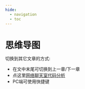 ```yaml
---
hide:
  - navigation
  - toc
---
```


# 思维导图

切换到其它文章的方式:

* 在文中末尾可切换到上一章/下一章
* 点这里[网络聊天室代码分析](./WebChatCode.md)
* PC端可使用快捷键

<!DOCTYPE html>
<html>
<head>
<meta charset="UTF-8">
<meta name="viewport" content="width=device-width, initial-scale=1.0">
<meta http-equiv="X-UA-Compatible" content="ie=edge">
<title>Markmap</title>
<style>
* {
  margin: 0;
  padding: 0;
}
#mindmap {
  display: block;
  width: 100vw;
  height: 100vh;
}
</style>
<link rel="stylesheet" href="https://cdn.jsdelivr.net/npm/highlight.js@11.8.0/styles/default.css"><link rel="stylesheet" href="https://cdn.jsdelivr.net/npm/markmap-toolbar@0.15.0/dist/style.css">
</head>
<body>
<svg id="mindmap"></svg>
<script src="https://cdn.jsdelivr.net/npm/d3@7.8.5/dist/d3.min.js"></script><script src="https://cdn.jsdelivr.net/npm/markmap-view@0.15.0/dist/browser/index.js"></script><script src="https://cdn.jsdelivr.net/npm/markmap-toolbar@0.15.0/dist/index.js"></script><script>(r => {
                setTimeout(r);
              })(() => {
  const {
    markmap,
    mm
  } = window;
  const {
    el
  } = markmap.Toolbar.create(mm);
  el.setAttribute('style', 'position:absolute;bottom:20px;right:20px');
  document.body.append(el);
})</script><script>((getMarkmap, getOptions, root, jsonOptions) => {
          const markmap = getMarkmap();
          window.mm = markmap.Markmap.create('svg#mindmap', (getOptions || markmap.deriveOptions)(jsonOptions), root);
        })(() => window.markmap,null,{"type":"heading","depth":0,"payload":{"lines":[0,1]},"content":"网络聊天室","children":[{"type":"heading","depth":1,"payload":{"lines":[2,3]},"content":"客户端","children":[{"type":"heading","depth":2,"payload":{"lines":[4,5]},"content":"注册","children":[{"type":"list_item","depth":3,"payload":{"lines":[6,7],"index":1},"content":"1. 客户端写姓名，年龄，密码，同时默认将<code>Cli_info.type = 1</code> 发送给服务器","children":[]},{"type":"list_item","depth":3,"payload":{"lines":[7,8],"index":2},"content":"2. 等待服务器返回 唯一ID","children":[]}]},{"type":"heading","depth":2,"payload":{"lines":[9,10]},"content":"登录","children":[{"type":"list_item","depth":3,"payload":{"lines":[11,12],"index":1},"content":"1. 客户端填写ID(ID是唯一辨别身份的证明)，密码，同时默认将<code>Cli_info.type = 2</code> 发送给服务器","children":[]},{"type":"list_item","depth":3,"payload":{"lines":[12,13],"index":2},"content":"2. ID/Password验证正确，且之前的在线状态为下线后","children":[{"type":"list_item","depth":4,"payload":{"lines":[13,14]},"content":"创建一个一直回收消息的线程，确保私聊消息只要在登录之后才可以回收","children":[]},{"type":"list_item","depth":4,"payload":{"lines":[14,15]},"content":"检测在下线期间是否有人发送消息给我","children":[]}]},{"type":"list_item","depth":3,"payload":{"lines":[15,16],"index":3},"content":"3. 成功登录则进入下方功能菜单","children":[{"type":"list_item","depth":4,"payload":{"lines":[16,17]},"content":"私聊","children":[{"type":"list_item","depth":5,"payload":{"lines":[17,18]},"content":"主动选择私聊对象，同时默认将<code>Cli_info.type = 7</code> 发送给服务器","children":[{"type":"list_item","depth":6,"payload":{"lines":[18,19],"index":1},"content":"1. 将私聊对象的S_ID发给服务器","children":[]},{"type":"list_item","depth":6,"payload":{"lines":[19,20],"index":2},"content":"2. 直接进入私聊的模式中，并一直绑定对方的ID","children":[]}]},{"type":"list_item","depth":5,"payload":{"lines":[20,21]},"content":"被动接收私聊","children":[{"type":"list_item","depth":6,"payload":{"lines":[21,22],"index":1},"content":"1. 服务器发送特定的标志位，谁给我发送的消息的S_ID(通过套接字)","children":[]},{"type":"list_item","depth":6,"payload":{"lines":[22,23],"index":2},"content":"2. 这个线程在登陆成功后一直在接收消息，直到有特定标志位(S_ID != 0)出现","children":[]},{"type":"list_item","depth":6,"payload":{"lines":[23,24],"index":3},"content":"3. 出现一次 就接收他的消息","children":[]}]},{"type":"list_item","depth":5,"payload":{"lines":[24,25]},"content":"输入 <code>history</code> ,查询与他人的历史记录","children":[{"type":"list_item","depth":6,"payload":{"lines":[25,26],"index":1},"content":"1. 查询 本人ID+私聊对象S_ID的 .txt文件","children":[]},{"type":"list_item","depth":6,"payload":{"lines":[26,27],"index":2},"content":"2. 查询 私聊对象S_ID+本人ID的 .txt文件","children":[]},{"type":"list_item","depth":6,"payload":{"lines":[27,28],"index":3},"content":"3. 都没有，打印出 还没有和S_ID的任意聊天 然后 <code>continue;</code>","children":[]}]},{"type":"list_item","depth":5,"payload":{"lines":[28,29]},"content":"输入 <code>quit</code> ，退出私聊模式","children":[]},{"type":"list_item","depth":5,"payload":{"lines":[29,30]},"content":"私聊对方不在线","children":[{"type":"list_item","depth":6,"payload":{"lines":[30,31],"index":1},"content":"1. 服务器生成一个<code>S_ID.txt</code> 的文件，将发送消息的 <code>ID</code> 保存进去","children":[]},{"type":"list_item","depth":6,"payload":{"lines":[31,32],"index":2},"content":"2. 依旧将私聊的内容保存到历史记录里面","children":[]},{"type":"list_item","depth":6,"payload":{"lines":[32,33],"index":3},"content":"3. 当私聊对方上线时，检索 <code>S_ID.txt</code> 文件是否存在","children":[{"type":"list_item","depth":7,"payload":{"lines":[33,34]},"content":"存在：打印里面内容","children":[]},{"type":"list_item","depth":7,"payload":{"lines":[34,35]},"content":"不存在：没人在我离线时聊天","children":[]}]}]}]},{"type":"list_item","depth":4,"payload":{"lines":[35,36]},"content":"群聊","children":[{"type":"list_item","depth":5,"payload":{"lines":[36,37]},"content":"客户端，同时默认将<code>Cli_info.type = 4</code> 发送给服务器 --&gt; 状态：群聊在线","children":[{"type":"list_item","depth":6,"payload":{"lines":[37,38]},"content":"除主进程外，拥有两个子线程","children":[]},{"type":"list_item","depth":6,"payload":{"lines":[38,39]},"content":"其一：用来发送消息，同时默认将<code>Cli_info.type = 3</code> 发送给服务器","children":[]},{"type":"list_item","depth":6,"payload":{"lines":[39,40]},"content":"其二：用来接收消息","children":[]},{"type":"list_item","depth":6,"payload":{"lines":[40,41]},"content":"当在客户端输入 <code>quit</code> 的时候，1线程结束，2线程继续接收私聊信息，同时默认将<code>Cli_info.type = 6</code> 发送给服务器","children":[]}]},{"type":"list_item","depth":5,"payload":{"lines":[41,42]},"content":"输入 <code>history</code> 查看历史记录","children":[{"type":"list_item","depth":6,"payload":{"lines":[42,43]},"content":"检索  <code>./GroupChatHistory/1.txt</code> 文件","children":[]},{"type":"list_item","depth":6,"payload":{"lines":[43,44]},"content":"通过只读的方式 以和写相同的方式 读取出信息","children":[]},{"type":"list_item","depth":6,"payload":{"lines":[44,45]},"content":"<code>continue;</code>","children":[]}]},{"type":"list_item","depth":5,"payload":{"lines":[45,46]},"content":"输入 <code>check</code> 检测当前群聊谁在群聊中，同时默认将<code>Cli_info.type = 5</code> 发送给服务器","children":[{"type":"list_item","depth":6,"payload":{"lines":[46,47]},"content":"将消息类型为5的发送给服务器--&gt;向数据库检索信息","children":[]},{"type":"list_item","depth":6,"payload":{"lines":[47,48]},"content":"<code>continue;</code>","children":[]}]}]},{"type":"list_item","depth":4,"payload":{"lines":[48,49]},"content":"发送文件","children":[{"type":"list_item","depth":5,"payload":{"lines":[49,50],"index":1},"content":"1. 客户端1 --&gt; 打开本地文件1，读取内容，发送给服务器","children":[]},{"type":"list_item","depth":5,"payload":{"lines":[50,51],"index":2},"content":"2. 服务器 --&gt; 接收客户端1发送的内容，创建文件2，将文件2发送给客户端2","children":[]},{"type":"list_item","depth":5,"payload":{"lines":[51,52],"index":3},"content":"3. 客户端2 --&gt; 接收服务器","children":[]}]},{"type":"list_item","depth":4,"payload":{"lines":[52,53]},"content":"设置群管理员","children":[{"type":"list_item","depth":5,"payload":{"lines":[53,54]},"content":"禁言","children":[]},{"type":"list_item","depth":5,"payload":{"lines":[54,55]},"content":"踢人","children":[]},{"type":"list_item","depth":5,"payload":{"lines":[55,56]},"content":"解言","children":[]}]},{"type":"list_item","depth":4,"payload":{"lines":[56,57]},"content":"账号下线，同时默认将<code>Cli_info.type = 0</code> 发送给服务器， <code>break;</code>重新进入登录和注册界面","children":[]}]},{"type":"list_item","depth":3,"payload":{"lines":[57,58],"index":4},"content":"4. 错误重新登录","children":[]}]},{"type":"heading","depth":2,"payload":{"lines":[59,60]},"content":"退出","children":[]}]},{"type":"heading","depth":1,"payload":{"lines":[61,62]},"content":"共用结构体","children":[{"type":"list_item","depth":2,"payload":{"lines":[63,64]},"content":"所有的<code>send</code> 发送 和 <code>recv</code>接收的消息类型都使用下方 <code>CLI</code> 结构体","children":[]},{"type":"list_item","depth":2,"payload":{"lines":[65,91]},"content":"<pre><code><span class=\"hljs-meta\">#<span class=\"hljs-keyword\">define</span> IP <span class=\"hljs-string\">&quot;127.0.0.1&quot;</span></span>\n<span class=\"hljs-meta\">#<span class=\"hljs-keyword\">define</span> PORT 54321</span>\n\n<span class=\"hljs-keyword\">struct</span> <span class=\"hljs-built_in\">CLI</span>{\n<span class=\"hljs-type\">char</span> name[<span class=\"hljs-number\">20</span>];<span class=\"hljs-comment\">//用户名</span>\n<span class=\"hljs-type\">char</span> passwd[<span class=\"hljs-number\">20</span>];<span class=\"hljs-comment\">//用户密码</span>\n<span class=\"hljs-type\">int</span> ID;<span class=\"hljs-comment\">//用户帐号，服务器自动分配</span>\n<span class=\"hljs-type\">int</span> age;<span class=\"hljs-comment\">//用户年龄</span>\n<span class=\"hljs-type\">int</span> type;<span class=\"hljs-comment\">//消息类型 -- 判断 1.注册 2. 登陆 3. 群聊聊天 4.加入群聊 5.查询群聊在线人数 6.退出群聊 7.私聊 0.下线</span>\n<span class=\"hljs-type\">char</span> feedback[<span class=\"hljs-number\">50</span>];<span class=\"hljs-comment\">//反馈信息</span>\n<span class=\"hljs-type\">int</span> online;<span class=\"hljs-comment\">//在线状态</span>\n<span class=\"hljs-type\">char</span> r_buf[<span class=\"hljs-number\">400</span>];<span class=\"hljs-comment\">//写入的消息</span>\n<span class=\"hljs-type\">char</span> w_buf[<span class=\"hljs-number\">200</span>];<span class=\"hljs-comment\">//读取的消息</span>\n<span class=\"hljs-type\">int</span> s_ID;<span class=\"hljs-comment\">//聊天对象的ID 私聊</span>\n<span class=\"hljs-type\">char</span> adm;<span class=\"hljs-comment\">// 管理员标志 #qwe# 禁言 #!qwq 取消禁言</span>\n<span class=\"hljs-type\">int</span> flag;<span class=\"hljs-comment\">//标志位</span>\n};\n\n<span class=\"hljs-keyword\">struct</span> Message{\n<span class=\"hljs-type\">char</span> LocalTime[<span class=\"hljs-number\">100</span>];<span class=\"hljs-comment\">//发言时间</span>\n<span class=\"hljs-type\">int</span> F_ID;<span class=\"hljs-comment\">//发言的ID</span>\n<span class=\"hljs-type\">char</span> Info[<span class=\"hljs-number\">200</span>];<span class=\"hljs-comment\">//发言的消息类型</span>\n};\n\n</code></pre>\n","children":[]}]},{"type":"heading","depth":1,"payload":{"lines":[92,93]},"content":"服务器","children":[{"type":"list_item","depth":2,"payload":{"lines":[94,95],"index":1},"content":"1. 创建连接套接字","children":[]},{"type":"list_item","depth":2,"payload":{"lines":[95,96],"index":2},"content":"2. 绑定自己的端口和IP","children":[]},{"type":"list_item","depth":2,"payload":{"lines":[96,97],"index":3},"content":"3. 监听客户端设置同一时刻的最大连接数","children":[]},{"type":"list_item","depth":2,"payload":{"lines":[97,98],"index":4},"content":"4. 链接数据库","children":[]},{"type":"list_item","depth":2,"payload":{"lines":[98,99],"index":5},"content":"5. 多路IO复用","children":[{"type":"list_item","depth":3,"payload":{"lines":[99,100],"index":1},"content":"1. 初始化","children":[{"type":"list_item","depth":4,"payload":{"lines":[100,101],"index":1},"content":"1. 定义select函数的参数","children":[{"type":"list_item","depth":5,"payload":{"lines":[101,102]},"content":"创建 <code>readset</code> 读集合 和 <code>bpset</code> 备份集合 --&gt; 集合里面存放着 <code>sockfd</code> 和 <code>cfd[i]</code>","children":[]}]},{"type":"list_item","depth":4,"payload":{"lines":[102,103],"index":2},"content":"2. 定义accept函数的参数","children":[{"type":"list_item","depth":5,"payload":{"lines":[103,104]},"content":"用来创建客户端的通信套接字","children":[]},{"type":"list_item","depth":5,"payload":{"lines":[104,105]},"content":"定义 <code>cfd[]</code> 客户端套接字数组","children":[]}]}]},{"type":"list_item","depth":3,"payload":{"lines":[105,106],"index":2},"content":"2. 循环调用 <code>select</code> 函数(堵塞) ，检测 读集合 是否有波动","children":[{"type":"list_item","depth":4,"payload":{"lines":[106,107],"index":1},"content":"1. 将备份集合 重新 赋值给读集合","children":[]},{"type":"list_item","depth":4,"payload":{"lines":[107,108],"index":2},"content":"2. 当读集合发生波动，<code>select</code> --&gt; 堵塞停止 进行下方判断 返回值-- <code>ret</code>","children":[{"type":"list_item","depth":5,"payload":{"lines":[108,109],"index":1},"content":"1. 通过 <code>FD_ISSET</code>函数检测是 <code>sockfd</code> 还是 <code>cfd[i]</code> 发生了改变","children":[{"type":"list_item","depth":6,"payload":{"lines":[109,110],"index":1},"content":"1. <code>sockfd</code> 发生了改变 --&gt; 说明有新的客户端上线了","children":[{"type":"list_item","depth":7,"payload":{"lines":[110,111],"index":1},"content":"1. 通过 <code>accept</code> 函数 创建通信套接字","children":[]},{"type":"list_item","depth":7,"payload":{"lines":[111,112],"index":2},"content":"2. 使用 <code>FD_SET</code> 函数 将创建的通信套接字 <code>cfd[count]</code> 存入备份合集中","children":[]},{"type":"list_item","depth":7,"payload":{"lines":[112,113],"index":3},"content":"3. 客户端数量 <code>count+1</code>","children":[]},{"type":"list_item","depth":7,"payload":{"lines":[113,114],"index":4},"content":"4. 使用 <code>ret=1</code> 跳出当前循环，继续 <code>select</code> 循环","children":[]}]},{"type":"list_item","depth":6,"payload":{"lines":[114,115],"index":2},"content":"2. <code>cfd[i]</code>发生了改变 --&gt; 客户端之间通信","children":[{"type":"list_item","depth":7,"payload":{"lines":[115,116],"index":1},"content":"1. 通过 <code>recv</code>函数以堵塞的方式来接收 <code>cfd[i]</code> 客户端发送过来的消息，并保留其返回值 <code>re</code> --&gt;用来判断客户端状态","children":[{"type":"list_item","depth":8,"payload":{"lines":[116,117],"index":1},"content":"1. <code>re</code> &gt; 0 --&gt; <code>cfd[i]</code>客户端在发送消息 --&gt; 通过回收信息中的 <code>Cli_info.type</code> 来判断进入那个功能","children":[{"type":"list_item","depth":9,"payload":{"lines":[117,118],"index":1},"content":"1. <code>Cli_info.type = 1</code> 注册账号功能","children":[{"type":"list_item","depth":10,"payload":{"lines":[118,119],"index":1},"content":"1. 服务端通过数据库自动分发ID账号","children":[]},{"type":"list_item","depth":10,"payload":{"lines":[119,120],"index":2},"content":"2. 获取数据库的所有ID","children":[]},{"type":"list_item","depth":10,"payload":{"lines":[120,121],"index":3},"content":"3. 将最后一个 <code>ID+1</code> 赋值给 <code>Cli_info.ID</code>","children":[]},{"type":"list_item","depth":10,"payload":{"lines":[121,122],"index":4},"content":"4. 依据数据库infor的表格式，将 <code>Cli_info</code> 里面需要的信息传给数据库","children":[]},{"type":"list_item","depth":10,"payload":{"lines":[122,123],"index":5},"content":"5. 将 <code>Cli_info.ID</code> 传回给客户端","children":[]}]},{"type":"list_item","depth":9,"payload":{"lines":[123,124],"index":2},"content":"2. <code>Cli_info.type = 2</code> 登录账号功能","children":[{"type":"list_item","depth":10,"payload":{"lines":[124,125],"index":1},"content":"1. 从数据库获取信息 --&gt; 是否ID存在","children":[{"type":"list_item","depth":11,"payload":{"lines":[125,126],"index":1},"content":"1. ID存在 --&gt; 从数据库获取信息检验密码是否正确","children":[{"type":"list_item","depth":12,"payload":{"lines":[126,127],"index":1},"content":"1. 密码正确 --&gt; 从数据库检验是否已经登录","children":[{"type":"list_item","depth":13,"payload":{"lines":[127,128],"index":1},"content":"1. 未登录 --&gt; 将数据库中的登录状态改为 1","children":[]},{"type":"list_item","depth":13,"payload":{"lines":[128,129],"index":2},"content":"2. 已登录 --&gt; 返回客户端标志位 <code>flag3 = 0;</code>，服务器返回 <code>select</code> 处继续监测","children":[]}]},{"type":"list_item","depth":12,"payload":{"lines":[129,130],"index":2},"content":"2. 密码不正确 --&gt; 返回客户端标志位 <code>flag2 = 0;</code>，服务器返回 <code>select</code> 处继续监测","children":[]}]},{"type":"list_item","depth":11,"payload":{"lines":[130,131],"index":2},"content":"2. ID不存在 --&gt; 返回客户端标志位 <code>flag1 = 0;</code>，服务器返回 <code>select</code> 处继续监测","children":[]}]},{"type":"list_item","depth":10,"payload":{"lines":[131,132],"index":2},"content":"2. 以上验证都OK后，登录成功，同时将通信套接字保存到数据库中","children":[]}]},{"type":"list_item","depth":9,"payload":{"lines":[132,133],"index":3},"content":"3. <code>Cli_info.type = 3</code> 群聊对话功能","children":[{"type":"list_item","depth":10,"payload":{"lines":[133,134],"index":1},"content":"1. 创建时间戳,群消息记录文件(文件存在就打开，不存在创建并打开，可读可写)","children":[]},{"type":"list_item","depth":10,"payload":{"lines":[134,135],"index":2},"content":"2. 将发送者的ID 和 信息保存到 <code>GCH</code>结构体中，以结构体的方式写进文件中","children":[]},{"type":"list_item","depth":10,"payload":{"lines":[135,136],"index":3},"content":"3. 将群聊消息转发给其它 <strong>群聊在线</strong> 的客户端","children":[]}]},{"type":"list_item","depth":9,"payload":{"lines":[136,137],"index":4},"content":"4. <code>Cli_info.type = 4</code> 群聊状态功能","children":[{"type":"list_item","depth":10,"payload":{"lines":[137,138]},"content":"为了只讲消息发给群聊在线的客户端，在数据库专门设置一个状态来记录进入群聊系统的客户端","children":[]}]},{"type":"list_item","depth":9,"payload":{"lines":[138,139],"index":5},"content":"5. <code>Cli_info.type = 5</code> 查询群聊人数/who在功能","children":[{"type":"list_item","depth":10,"payload":{"lines":[139,140],"index":1},"content":"1. 通过数据库查询群聊在线的ID，来查找谁在线，在线人数有多少","children":[]}]},{"type":"list_item","depth":9,"payload":{"lines":[140,141],"index":6},"content":"6. <code>Cli_info.type = 6</code> 退出群聊功能","children":[{"type":"list_item","depth":10,"payload":{"lines":[141,142],"index":1},"content":"1. 即将数据库中群聊状态改为0，则视为退出群聊","children":[]},{"type":"list_item","depth":10,"payload":{"lines":[142,143],"index":2},"content":"2. 群聊下线的同时，通知其它客户端","children":[]}]},{"type":"list_item","depth":9,"payload":{"lines":[143,144],"index":7},"content":"7. <code>Cli_info.type = 7</code> 私聊对话功能","children":[{"type":"list_item","depth":10,"payload":{"lines":[144,145],"index":1},"content":"1. 先检测是否有 本人ID+私聊对象S_ID的 .txt文件","children":[]},{"type":"list_item","depth":10,"payload":{"lines":[145,146],"index":2},"content":"2. 再检测是否有 私聊对象S_ID+本人ID的 .txt文件","children":[]},{"type":"list_item","depth":10,"payload":{"lines":[146,147],"index":3},"content":"3. 都没有，创建可读可写追加写的 第一种文件 并将发来的消息写进去","children":[]},{"type":"list_item","depth":10,"payload":{"lines":[147,148],"index":4},"content":"4. 向数据库查询饲料对象的套接字(有些还没加判断 比如这个ID是否存在..但现在只要学会基本功就好功能很多慢慢积累)","children":[]},{"type":"list_item","depth":10,"payload":{"lines":[148,149],"index":5},"content":"5. 判断对方ID是否在线","children":[{"type":"list_item","depth":11,"payload":{"lines":[149,150],"index":1},"content":"1. 在线 -- 直接将消息转发到对方客户端上","children":[]},{"type":"list_item","depth":11,"payload":{"lines":[150,151],"index":2},"content":"2. 不在线 -- 创建一个对方ID的文件 对方上线直接查询此文件是否存在 -- (这其实是服务器创建的 应该属于 云服务 所以应该先向服务器查询有这个文件 再读出来)","children":[]}]},{"type":"list_item","depth":10,"payload":{"lines":[151,152],"index":6},"content":"6. 无论在不在线，消息记录都会保存到私聊聊天记录中","children":[]}]},{"type":"list_item","depth":9,"payload":{"lines":[152,153],"index":8},"content":"8. <code>Cli_info.type = 0</code> 账号退出功能","children":[]}]},{"type":"list_item","depth":8,"payload":{"lines":[153,154],"index":2},"content":"2. <code>re</code> = 0 --&gt; <code>cfd[i]</code>客户端下线了","children":[{"type":"list_item","depth":9,"payload":{"lines":[154,155],"index":1},"content":"1. 使用 <code>FD_CLR</code> 函数将 <code>cfd[i]</code> 从 备份集合 <code>bpset</code> 中剔除掉","children":[]},{"type":"list_item","depth":9,"payload":{"lines":[155,156],"index":2},"content":"2. 将下线的客户端从 <code>cfd[]</code> 数组中剔除掉 --&gt; 使用后面的数值将前面的覆盖掉","children":[]},{"type":"list_item","depth":9,"payload":{"lines":[156,157],"index":3},"content":"3. 客户端数量<code>count-1</code>","children":[]},{"type":"list_item","depth":9,"payload":{"lines":[157,158],"index":4},"content":"4. 使用 <code>ret=1</code> 跳出当前循环，继续 <code>select</code> 循环","children":[]}]}]}]}]}]}]},{"type":"list_item","depth":3,"payload":{"lines":[158,159],"index":3},"content":"3. 服务器下线，通过在终端使用 <code>ctrl+c</code> 来终止服务器","children":[]}]}]}]},{})</script>
</body>
</html>

